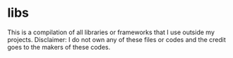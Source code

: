 # libs

This is a compilation of all libraries or frameworks that I use outside my projects.
Disclaimer: I do not own any of these files or codes and the credit goes to the makers of these codes.
